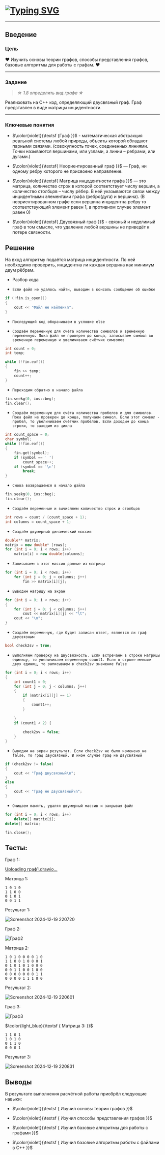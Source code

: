# <a href="https://git.io/typing-svg"><img src="https://readme-typing-svg.herokuapp.com?font=Italic&weight=500&size=33&pause=1000&color=D740F7&random=false&width=435&lines=%D0%A0%D0%B0%D1%81%D1%87%D0%B5%D1%82%D0%BD%D0%B0%D1%8F+%D1%80%D0%B0%D0%B1%D0%BE%D1%82%D0%B0" alt="Typing SVG" /></a>
---
## Введение

### Цель
♥ Изучить основы теории графов, способы представления графов, базовые алгоритмы для работы с графам. ♥

---
### Задание
>*☆ 1.8 определить вид графа ☆*

Реализовать на С++ код, определяющий двусвязный граф. Граф представлен в виде матрицы инцидентности.

---
### Ключевые понятия 

* $\color{violet}{\textsf {Граф }}$  -  математическая абстракция реальной системы любой природы, объекты которой обладают парными связями.
(совокупность точек, соединенных линиями. Точки называются вершинами, или узлами, а линии – ребрами, или дугами.)

* $\color{violet}{\textsf{ Неориентированный граф }}$ — Граф, ни одному ребру которого не присвоено направление.

* $\color{violet}{\textsf{ Матрица инцедентности графа }}$ — это матрица, количество строк в которой соответствует числу вершин, а количество столбцов – числу рёбер. В ней указываются связи между инцидентными элементами графа (ребро(дуга) и вершина). (В неориентированном графе если вершина инцидентна ребру то соответствующий элемент равен 1, в противном случае элемент равен 0)

* $\color{violet}{\textsf{ Двусвязный граф }}$ - связный и неделимый граф в том смысле, что удаление любой вершины не приведёт к потере связности.

## Решение

На вход алгоритму подаётся матрица инцидентности. По ней необходимо проверить, инцидентна ли каждая вершина как минимум двум рёбрам. 

* Разбор кода
- `Если файл не удалось найти, выводим в консоль сообщение об ошибке`
```C++
if (!fin.is_open())
{
	cout << "Файл не найлен\n";
}
```

- `Последующий код оборачиваем в условие else`

- `Создаём переменную для счёта количества символов и временную переменную. Пока файл не проверен до конца, записываем символ во временную переменную и увеличиваем счётчик символов`
```C++
int count = 0;
int temp;

while (!fin.eof())
{
    fin >> temp;
    count++;
}
```

- `Переходим обратно в начало файла`
```C++
fin.seekg(0, ios::beg);
fin.clear();
```

- `Создаём переменную для счёта количества пробелов и для символов. Пока файл не проверен до конца, получаем символ. Если этот символ - пробел, то увеличиваем счётчик пробелов. Если доходим до конца строки, то выходим из цикла`
```C++
int count_space = 0;
char symbol;
while (!fin.eof())
{           
    fin.get(symbol);
    if (symbol == ' ') 
        count_space++;
    if (symbol == '\n')
        break;
}
```

- `Снова возвращаемся в начало файла`
```C++
fin.seekg(0, ios::beg);
fin.clear();
```

- `Создаём переменные и вычисляем количество строк и столбцов`
```C++
int rows = count / (count_space + 1);
int columns = count_space + 1;
```

- `Создаём двумерный динамческий массив`
```C++
double** matrix;
matrix = new double* [rows];
for (int i = 0; i < rows; i++)
    matrix[i] = new double[columns];
```

- `Записываем в этот массив данные из матрицы`
```C++
for (int i = 0; i < rows; i++)
    for (int j = 0; j < columns; j++)
        fin >> matrix[i][j];
```

- `Выводим матрицу на экран`
```C++
for (int i = 0; i < rows; i++)
{
    for (int j = 0; j < columns; j++)
        cout << matrix[i][j] << "\t";
    cout << "\n";
}
```

- `Создаём переменную, где будет записан ответ, является ли граф двусвязным`
```C++
bool check2sv = true;
```

- `Выполняем проверку на двусвязность. Если встречаем в строке матрицы единицу, то увеличиваем переменную count1. Если в строке меньше двух единиц, то записываем в check2sv значение false`
```C++
for (int i = 0; i < rows; i++) 
{
    int count1 = 0;
    for (int j = 0; j < columns; j++)
    {
        if (matrix[i][j] == 1)
        {
            count1++;                   
        }
        
    }
    if (count1 < 2) {
        
        check2sv = false;
    }
}
```

- `Выводим на экран результат. Если check2sv не было изменено на false, то граф двусвязный. В ином случае граф не двусвязный`
```C++
if (check2sv != false)
{
    cout << "Граф двусвязный\n";
}
else
{
    cout << "Граф не двусвязный\n";
}
```

- `Очищаем память, удаляя двумерный массив и закрывая файл` 
```C++
for (int i = 0; i < rows; i++)
    delete[] matrix[i];
delete[] matrix;

fin.close();
```

## Тесты:
Граф 1:

[<mxfile host="app.diagrams.net" agent="Mozilla/5.0 (Windows NT 10.0; Win64; x64) AppleWebKit/537.36 (KHTML, like Gecko) Chrome/131.0.0.0 Safari/537.36 Edg/131.0.0.0" version="25.0.3">
  <diagram name="Страница — 1" id="QlIfwaH9CSsmxjdis58g">
    <mxGraphModel dx="875" dy="475" grid="1" gridSize="10" guides="1" tooltips="1" connect="1" arrows="1" fold="1" page="1" pageScale="1" pageWidth="827" pageHeight="1169" math="0" shadow="0">
      <root>
        <mxCell id="0" />
        <mxCell id="1" parent="0" />
        <mxCell id="s-h3j425qyUi5nawH-Rl-2" value="" style="ellipse;whiteSpace=wrap;html=1;aspect=fixed;fillColor=#FF66FF;strokeColor=#36393d;" vertex="1" parent="1">
          <mxGeometry x="160" y="180" width="80" height="80" as="geometry" />
        </mxCell>
        <mxCell id="s-h3j425qyUi5nawH-Rl-3" value="" style="ellipse;whiteSpace=wrap;html=1;aspect=fixed;fillColor=#FF66FF;strokeColor=#36393d;" vertex="1" parent="1">
          <mxGeometry x="360" y="290" width="80" height="80" as="geometry" />
        </mxCell>
        <mxCell id="s-h3j425qyUi5nawH-Rl-4" value="" style="ellipse;whiteSpace=wrap;html=1;aspect=fixed;fillColor=#FF66FF;strokeColor=#36393d;" vertex="1" parent="1">
          <mxGeometry x="360" y="80" width="80" height="80" as="geometry" />
        </mxCell>
        <mxCell id="s-h3j425qyUi5nawH-Rl-5" value="" style="ellipse;whiteSpace=wrap;html=1;aspect=fixed;fillColor=#FF66FF;strokeColor=#36393d;" vertex="1" parent="1">
          <mxGeometry x="500" y="180" width="80" height="80" as="geometry" />
        </mxCell>
        <mxCell id="s-h3j425qyUi5nawH-Rl-6" value="" style="endArrow=none;html=1;rounded=0;strokeColor=#9d00a8;entryX=1;entryY=1;entryDx=0;entryDy=0;exitX=0.055;exitY=0.27;exitDx=0;exitDy=0;exitPerimeter=0;strokeWidth=5;" edge="1" parent="1" source="s-h3j425qyUi5nawH-Rl-3" target="s-h3j425qyUi5nawH-Rl-2">
          <mxGeometry width="50" height="50" relative="1" as="geometry">
            <mxPoint x="300" y="320" as="sourcePoint" />
            <mxPoint x="350" y="270" as="targetPoint" />
          </mxGeometry>
        </mxCell>
        <mxCell id="s-h3j425qyUi5nawH-Rl-8" value="" style="endArrow=none;html=1;rounded=0;exitX=1;exitY=0;exitDx=0;exitDy=0;strokeWidth=5;strokeColor=#9d00a8;" edge="1" parent="1" source="s-h3j425qyUi5nawH-Rl-2" target="s-h3j425qyUi5nawH-Rl-4">
          <mxGeometry width="50" height="50" relative="1" as="geometry">
            <mxPoint x="300" y="320" as="sourcePoint" />
            <mxPoint x="350" y="270" as="targetPoint" />
            <Array as="points" />
          </mxGeometry>
        </mxCell>
        <mxCell id="s-h3j425qyUi5nawH-Rl-9" value="" style="endArrow=none;html=1;rounded=0;exitX=0.938;exitY=0.271;exitDx=0;exitDy=0;exitPerimeter=0;entryX=0.396;entryY=0.987;entryDx=0;entryDy=0;strokeWidth=5;entryPerimeter=0;strokeColor=#9d00a8;" edge="1" parent="1" source="s-h3j425qyUi5nawH-Rl-3" target="s-h3j425qyUi5nawH-Rl-5">
          <mxGeometry width="50" height="50" relative="1" as="geometry">
            <mxPoint x="310" y="300" as="sourcePoint" />
            <mxPoint x="360" y="250" as="targetPoint" />
          </mxGeometry>
        </mxCell>
        <mxCell id="s-h3j425qyUi5nawH-Rl-10" value="" style="endArrow=none;html=1;rounded=0;exitX=0.954;exitY=0.671;exitDx=0;exitDy=0;entryX=0;entryY=0;entryDx=0;entryDy=0;exitPerimeter=0;strokeWidth=5;strokeColor=#9d00a8;" edge="1" parent="1" source="s-h3j425qyUi5nawH-Rl-4" target="s-h3j425qyUi5nawH-Rl-5">
          <mxGeometry width="50" height="50" relative="1" as="geometry">
            <mxPoint x="310" y="300" as="sourcePoint" />
            <mxPoint x="360" y="250" as="targetPoint" />
          </mxGeometry>
        </mxCell>
        <mxCell id="s-h3j425qyUi5nawH-Rl-12" value="&lt;font style=&quot;font-size: 22px;&quot;&gt;1&lt;/font&gt;" style="text;html=1;align=center;verticalAlign=middle;whiteSpace=wrap;rounded=0;strokeWidth=3;" vertex="1" parent="1">
          <mxGeometry x="170" y="200" width="60" height="35" as="geometry" />
        </mxCell>
        <mxCell id="s-h3j425qyUi5nawH-Rl-14" value="&lt;font style=&quot;font-size: 22px;&quot;&gt;2&lt;/font&gt;" style="text;html=1;align=center;verticalAlign=middle;whiteSpace=wrap;rounded=0;" vertex="1" parent="1">
          <mxGeometry x="370" y="105" width="60" height="30" as="geometry" />
        </mxCell>
        <mxCell id="s-h3j425qyUi5nawH-Rl-16" value="&lt;font style=&quot;font-size: 22px;&quot;&gt;3&lt;/font&gt;" style="text;html=1;align=center;verticalAlign=middle;whiteSpace=wrap;rounded=0;" vertex="1" parent="1">
          <mxGeometry x="510" y="205" width="60" height="30" as="geometry" />
        </mxCell>
        <mxCell id="s-h3j425qyUi5nawH-Rl-17" value="&lt;font style=&quot;font-size: 22px;&quot;&gt;4&lt;/font&gt;" style="text;html=1;align=center;verticalAlign=middle;whiteSpace=wrap;rounded=0;" vertex="1" parent="1">
          <mxGeometry x="370" y="315" width="60" height="30" as="geometry" />
        </mxCell>
      </root>
    </mxGraphModel>
  </diagram>
</mxfile>
Uploading граф1.drawio…]()


Матрица 1:
```
1 0 1 0
1 1 0 0
0 1 0 1
0 0 1 1
```

Результат 1:

![Screenshot 2024-12-19 220720](https://github.com/user-attachments/assets/5325bb83-af2e-4644-910d-22415547e514)


Граф 2:

![Граф2](https://github.com/iis-32170x/RPIIS/blob/Давыдов_Р/RR/Tests/graph2.PNG)

Матрица 2:
```
1 0 1 0 0 0 0 1 0
1 1 0 0 1 0 0 0 1
0 1 0 1 0 1 0 0 0
0 0 1 1 0 0 1 0 0
0 0 0 0 0 0 0 1 1
0 0 0 0 1 1 1 0 0
```

Результат 2:

![Screenshot 2024-12-19 220601](https://github.com/user-attachments/assets/9dad1f3e-5204-4099-85a9-da4b5c35730a)


Граф 3:

![Граф3](https://github.com/iis-32170x/RPIIS/blob/Давыдов_Р/RR/Tests/graph3.PNG)

$\color{light_blue}{\textsf { Матрица 3: }}$
```
1 1 0 1
1 0 1 0
0 1 1 0
0 0 0 1
```

Результат 3:

![Screenshot 2024-12-19 220831](https://github.com/user-attachments/assets/88db7138-180d-4596-8056-1f1182b4d343)


## Выводы
В результате выполнения расчётной работы приобрёл следующие навыки:

* $\color{violet}{\textsf { Изучил основы теории графов }}$

* $\color{violet}{\textsf { Изучил способы представления графов }}$

* $\color{violet}{\textsf { Изучил базовые алгоритмы для работы с графами }}$

* $\color{violet}{\textsf { Изучил базовые алгоритмы работы с файлами в C++ }}$
